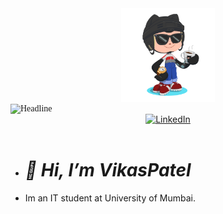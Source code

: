 
<div>
    <div align=center>
        <img src="https://raw.githubusercontent.com/AhmedFathyDev/AhmedFathyDev/main/GitHub.png" alt="GitHub Octocat Drinking a Cup of Coffee" height="150">
    </div>
    <div style="align:center;font-family:Comic Sans MS;">
        <img src="https://readme-typing-svg.herokuapp.com?color=%236FDA44&size=32&center=true&vCenter=true&width=600&height=50&lines=Hi+I'm+Vikas+%F0%9F%91%8B;IT+Student;Ambitious+learner;" alt="Headline" />
    </div>
    <div align=center>
        <a href="https://www.linkedin.com/in/vikas-patel-705435203"><img src="https://img.shields.io/badge/Linkedin-0077b5?style=flat&logo=linkedin" alt="LinkedIn" /></a>
    </div>
    <div align=left>
        <br>
        <p>
     </html>  

- <h1><em>👋 Hi, I’m      VikasPatel</em></h1>

- Im an IT student at University of Mumbai.

<!---
vikaspatel2/vikaspatel2 is a ✨ special ✨ repository because its `README.md` (this file) appears on your GitHub profile.
You can click the Preview link to take a look at your changes.
--->
